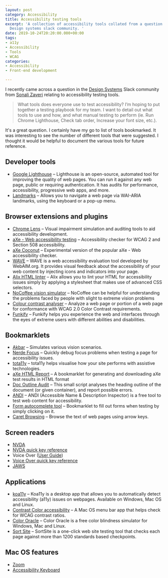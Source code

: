 ```yaml
---
layout: post
category: Accessibility
title: Accessibility testing tools
excerpt: 'A collection of accessibility tools collated from a question raised in the
  Design systems slack community. '
date: 2019-10-24T20:20:00.000+00:00
tags:
- a11y
- Accessibility
- Tools
- WCAG
categories:
- Accessibility
- Front-end development

---
```

I recently came across a question in the [Design Systems](https://design-systems.slack.com) Slack community from [Sonali Zaveri](http://www.sonalizaveri.com/) relating to accessibility testing tools.

> What tools does everyone use to test accessibility? I’m hoping to put together a testing playbook for my team. I want to detail out what tools to use and how, and what manual testing to perform (ie. Run Chrome Lighthouse, Check tab order, Increase your font size, etc.).

It's a great question. I certainly have my go to list of tools bookmarked. It was interesting to see the number of different tools that were suggested. I thought it would be helpful to document the various tools for future reference.

## Developer tools
- [Google Lighthouse](https://developers.google.com/web/tools/lighthouse) – Lighthouse is an open-source, automated tool for improving the quality of web pages. You can run it against any web page, public or requiring authentication. It has audits for performance, accessibility, progressive web apps, and more.
- [Landmarks](http://matatk.agrip.org.uk/landmarks/) – Allows you to navigate a web page via WAI-ARIA landmarks, using the keyboard or a pop-up menu.

## Browser extensions and plugins
- [Chrome Lens](https://chrome.google.com/webstore/detail/chromelens/idikgljglpfilbhaboonnpnnincjhjkd) – Visual impairment simulation and auditing tools to aid accessibility development.
- [aXe - Web accessibility testing](https://chrome.google.com/webstore/detail/axe-web-accessibility-tes/lhdoppojpmngadmnindnejefpokejbdd?hl=en-US) – Accessibility checker for WCAG 2 and Section 508 accessibility.
- [aXe Coconut](https://chrome.google.com/webstore/detail/axe-coconut-web-accessibi/iobddmbdndbbbfjopjdgadphaoihpojp?hl=en) – Experimental version of the popular aXe - Web accessibility checker.
- [WAVE](https://chrome.google.com/webstore/detail/wave-evaluation-tool/jbbplnpkjmmeebjpijfedlgcdilocofh) – WAVE is a web accessibility evaluation tool developed by WebAIM.org. It provides visual feedback about the accessibility of your web content by injecting icons and indicators into your page.
- [Alix HTML linter](https://chrome.google.com/webstore/detail/alix-for-chrome/aepmadgjacfjcneccddiccnkbpimobge?hl=en) – Alix allows you to lint your HTML for accessibility issues simply by applying a stylesheet that makes use of advanced CSS selectors.
- [NoCoffee vision simulator](https://chrome.google.com/webstore/detail/nocoffee/jjeeggmbnhckmgdhmgdckeigabjfbddl) – NoCoffee can be helpful for understanding the problems faced by people with slight to extreme vision problems
- [Colour contrast analyser](https://chrome.google.com/webstore/detail/color-contrast-analyzer/dagdlcijhfbmgkjokkjicnnfimlebcll) – Analyze a web page or portion of a web page for conformance with WCAG 2.0 Color Contrast requirements.
- [Funkify](https://www.funkify.org/simulators/?v=f003c44deab6) – Funkify helps you experience the web and interfaces through the eyes of extreme users with different abilities and disabilities.

## Bookmarklets
- [Akbar](https://howlowck.github.io/Akbar/) – Simulates various vision scenarios.
- [Nerde Focus](https://github.com/wizzyfx/nerdeFocus) – Quickly debug focus problems when testing a page for accessibility issues. 
- [tota11y](https://khan.github.io/tota11y/) – tota11y helps visualise how your site performs with assistive technologies.
- [aXe HTML Report](https://github.com/wizzyfx/aXe-HTML-Report) – A bookmarklet for generating and downloading aXe test results in HTML format
- [Doc Outline Audit](https://github.com/edenspiekermann/outline-audit) – This small script analyses the heading outline of the document (or given container), and report possible errors.
- [ANDI](https://www.ssa.gov/accessibility/andi/help/install.html) – ANDI (Accessible Name & Description Inspector) is a free tool to test web content for accessibility.
- [Form autocomplete tool](https://github.com/dsheiko/autofill) – Bookmarklet to fill out forms when testing by simply clicking on it.
- [Caret Browsing](https://chrome.google.com/webstore/detail/caret-browsing/fklpgenihifpccgiifchnihilipmbffg?hl=en) – Browse the text of web pages using arrow keys.

## Screen readers
- [NVDA](https://www.nvaccess.org/download/)
- [NVDA quick key reference](https://www.nvaccess.org/files/nvdaTracAttachments/455/keycommands%20with%20laptop%20keyboard%20layout.html)
- Voice Over ([User Guide](https://help.apple.com/voiceover/mac/10.15/))
- [Voice Over quick key reference](https://www.apple.com/voiceover/info/guide/_1131.html)
- [JAWS](https://www.freedomscientific.com/products/software/jaws/)

## Applications
- [koa11y](https://open-indy.github.io/Koa11y/) – Koa11y is a desktop app that allows you to automatically detect accessibility (a11y) issues on webpages. Available on Windows, Mac OS and Linux.
- [Contrast Color accessibility](https://apps.apple.com/gb/app/contrast-color-accessibility/id1254981365?mt=12) – A Mac OS menu bar app that helps check for WCAG contrast ratios. 
- [Color Oracle](https://colororacle.org/) – Color Oracle is a free color blindness simulator for Windows, Mac and Linux.
- [Sort Site](https://www.powermapper.com/products/sortsite/) – SortSite is a one-click web site testing tool that checks each page against more than 1200 standards based checkpoints.

## Mac OS features
- [Zoom](https://support.apple.com/en-gb/guide/mac-help/mh35715/mac)
- [Accessibility Keyboard](https://support.apple.com/en-gb/guide/mac-help/mchlc74c1c9f/mac)